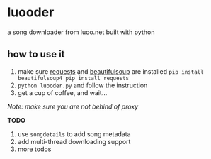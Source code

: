 # luooder
a song downloader from luoo.net built with python

## how to use it
1. make sure [requests](http://docs.python-requests.org/en/latest/) and [beautifulsoup](http://www.crummy.com/software/BeautifulSoup/) are installed ```pip install beautifulsoup4 pip install requests ```
2. ```python luooder.py``` and follow the instruction
3. get a cup of coffee, and wait...


_Note: make sure you are not behind of proxy_

__TODO__

1. use ```songdetails``` to add song metadata
2. add multi-thread downloading support
3. more todos
